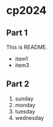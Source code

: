 # cp2024
## Part 1
This is README.
- item1
- item3

## Part 2
1. sunday
1. monday
1. tuesday
1. wednesday
